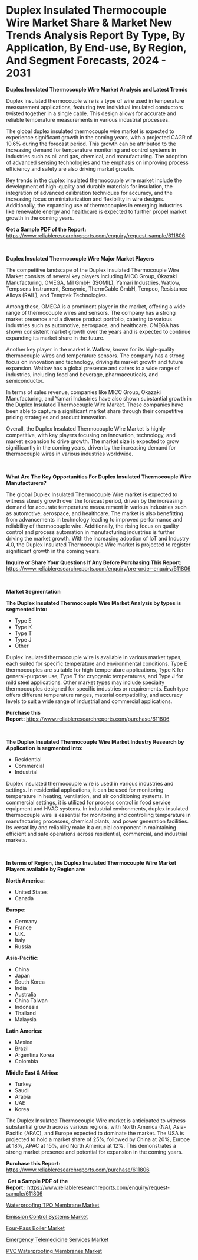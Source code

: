 <p><h1>Duplex Insulated Thermocouple Wire Market Share & Market New Trends Analysis Report By Type, By Application, By End-use, By Region, And Segment Forecasts, 2024 - 2031</h1></p><p><strong>Duplex Insulated Thermocouple Wire Market Analysis and Latest Trends</strong></p>
<p><p>Duplex insulated thermocouple wire is a type of wire used in temperature measurement applications, featuring two individual insulated conductors twisted together in a single cable. This design allows for accurate and reliable temperature measurements in various industrial processes.</p><p>The global duplex insulated thermocouple wire market is expected to experience significant growth in the coming years, with a projected CAGR of 10.6% during the forecast period. This growth can be attributed to the increasing demand for temperature monitoring and control systems in industries such as oil and gas, chemical, and manufacturing. The adoption of advanced sensing technologies and the emphasis on improving process efficiency and safety are also driving market growth.</p><p>Key trends in the duplex insulated thermocouple wire market include the development of high-quality and durable materials for insulation, the integration of advanced calibration techniques for accuracy, and the increasing focus on miniaturization and flexibility in wire designs. Additionally, the expanding use of thermocouples in emerging industries like renewable energy and healthcare is expected to further propel market growth in the coming years.</p></p>
<p><strong>Get a Sample PDF of the Report:&nbsp;</strong> <a href="https://www.reliableresearchreports.com/enquiry/request-sample/611806">https://www.reliableresearchreports.com/enquiry/request-sample/611806</a></p>
<p>&nbsp;</p>
<p><strong>Duplex Insulated Thermocouple Wire Major Market Players</strong></p>
<p><p>The competitive landscape of the Duplex Insulated Thermocouple Wire Market consists of several key players including MICC Group, Okazaki Manufacturing, OMEGA, Mil GmbH (ISOMIL), Yamari Industries, Watlow, Tempsens Instrument, Sensymic, ThermCable GmbH, Tempco, Resistance Alloys (RAIL), and Temptek Technologies.</p><p>Among these, OMEGA is a prominent player in the market, offering a wide range of thermocouple wires and sensors. The company has a strong market presence and a diverse product portfolio, catering to various industries such as automotive, aerospace, and healthcare. OMEGA has shown consistent market growth over the years and is expected to continue expanding its market share in the future.</p><p>Another key player in the market is Watlow, known for its high-quality thermocouple wires and temperature sensors. The company has a strong focus on innovation and technology, driving its market growth and future expansion. Watlow has a global presence and caters to a wide range of industries, including food and beverage, pharmaceuticals, and semiconductor.</p><p>In terms of sales revenue, companies like MICC Group, Okazaki Manufacturing, and Yamari Industries have also shown substantial growth in the Duplex Insulated Thermocouple Wire Market. These companies have been able to capture a significant market share through their competitive pricing strategies and product innovation.</p><p>Overall, the Duplex Insulated Thermocouple Wire Market is highly competitive, with key players focusing on innovation, technology, and market expansion to drive growth. The market size is expected to grow significantly in the coming years, driven by the increasing demand for thermocouple wires in various industries worldwide.</p></p>
<p>&nbsp;</p>
<p><strong>What Are The Key Opportunities For Duplex Insulated Thermocouple Wire Manufacturers?</strong></p>
<p><p>The global Duplex Insulated Thermocouple Wire market is expected to witness steady growth over the forecast period, driven by the increasing demand for accurate temperature measurement in various industries such as automotive, aerospace, and healthcare. The market is also benefitting from advancements in technology leading to improved performance and reliability of thermocouple wire. Additionally, the rising focus on quality control and process automation in manufacturing industries is further driving the market growth. With the increasing adoption of IoT and Industry 4.0, the Duplex Insulated Thermocouple Wire market is projected to register significant growth in the coming years.</p></p>
<p><strong>Inquire or Share Your Questions If Any Before Purchasing This Report:</strong> <a href="https://www.reliableresearchreports.com/enquiry/pre-order-enquiry/611806">https://www.reliableresearchreports.com/enquiry/pre-order-enquiry/611806</a></p>
<p>&nbsp;</p>
<p><strong>Market Segmentation</strong></p>
<p><strong>The Duplex Insulated Thermocouple Wire Market Analysis by types is segmented into:</strong></p>
<p><ul><li>Type E</li><li>Type K</li><li>Type T</li><li>Type J</li><li>Other</li></ul></p>
<p><p>Duplex insulated thermocouple wire is available in various market types, each suited for specific temperature and environmental conditions. Type E thermocouples are suitable for high-temperature applications, Type K for general-purpose use, Type T for cryogenic temperatures, and Type J for mild steel applications. Other market types may include specialty thermocouples designed for specific industries or requirements. Each type offers different temperature ranges, material compatibility, and accuracy levels to suit a wide range of industrial and commercial applications.</p></p>
<p><strong>Purchase this Report:&nbsp;</strong><a href="https://www.reliableresearchreports.com/purchase/611806">https://www.reliableresearchreports.com/purchase/611806</a></p>
<p>&nbsp;</p>
<p><strong>The Duplex Insulated Thermocouple Wire Market Industry Research by Application is segmented into:</strong></p>
<p><ul><li>Residential</li><li>Commercial</li><li>Industrial</li></ul></p>
<p><p>Duplex insulated thermocouple wire is used in various industries and settings. In residential applications, it can be used for monitoring temperature in heating, ventilation, and air conditioning systems. In commercial settings, it is utilized for process control in food service equipment and HVAC systems. In industrial environments, duplex insulated thermocouple wire is essential for monitoring and controlling temperature in manufacturing processes, chemical plants, and power generation facilities. Its versatility and reliability make it a crucial component in maintaining efficient and safe operations across residential, commercial, and industrial markets.</p></p>
<p>&nbsp;</p>
<p><strong>In terms of Region, the Duplex Insulated Thermocouple Wire Market Players available by Region are:</strong></p>
<p>
    <p> <strong> North America: </strong>
        <ul>
            <li>United States</li>
            <li>Canada</li>
        </ul>
        </p> 
    <p> <strong> Europe: </strong>
        <ul>
            <li>Germany</li>
            <li>France</li>
            <li>U.K.</li>
            <li>Italy</li>
            <li>Russia</li>
        </ul>
        </p> 
    <p> <strong> Asia-Pacific: </strong>
        <ul>
            <li>China</li>
            <li>Japan</li>
            <li>South Korea</li>
            <li>India</li>
            <li>Australia</li>
            <li>China Taiwan</li>
            <li>Indonesia</li>
            <li>Thailand</li>
            <li>Malaysia</li>
        </ul>
        </p> 
    <p> <strong> Latin America: </strong>
        <ul>
            <li>Mexico</li>
            <li>Brazil</li>
            <li>Argentina Korea</li>
            <li>Colombia</li>
        </ul>
        </p> 
    <p> <strong> Middle East & Africa: </strong>
        <ul>
            <li>Turkey</li>
            <li>Saudi</li>
            <li>Arabia</li>
            <li>UAE</li>
            <li>Korea</li>
        </ul>
    </p>
    </p>
<p><p>The Duplex Insulated Thermocouple Wire market is anticipated to witness substantial growth across various regions, with North America (NA), Asia-Pacific (APAC), and Europe expected to dominate the market. The USA is projected to hold a market share of 25%, followed by China at 20%, Europe at 18%, APAC at 15%, and North America at 12%. This demonstrates a strong market presence and potential for expansion in the coming years.</p></p>
<p><strong>Purchase this Report: </strong><a href="https://www.reliableresearchreports.com/purchase/611806">https://www.reliableresearchreports.com/purchase/611806</a></p>
<p>&nbsp;<strong>Get a Sample PDF of the Report:&nbsp;&nbsp;</strong><a href="https://www.reliableresearchreports.com/enquiry/request-sample/611806">https://www.reliableresearchreports.com/enquiry/request-sample/611806</a></p>
<p><strong></strong></p>
<p><p><a href="https://github.com/indrystar/Market-Research-Report-List-1/blob/main/waterproofing-tpo-membrane-market.md">Waterproofing TPO Membrane Market</a></p><p><a href="https://medium.com/p/1d598e59023a/edit">Emission Control Systems Market</a></p><p><a href="https://issuu.com/reportprime-2/docs/four-pass-boiler-market-size-2030.pptx">Four-Pass Boiler Market</a></p><p><a href="https://medium.com/p/09db271a1a8f/edit">Emergency Telemedicine Services Market</a></p><p><a href="https://github.com/AKSHATREPORTPRIME/Market-Research-Report-List-3/blob/main/pvc-waterproofing-membranes-market.md">PVC Waterproofing Membranes Market</a></p></p>